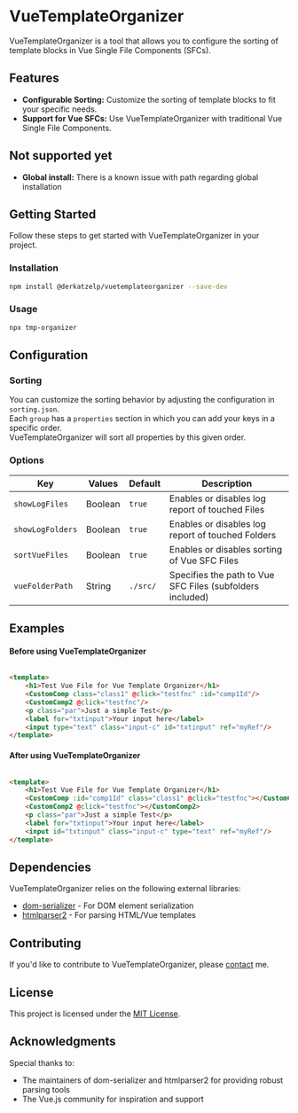 # VueTemplateOrganizer

VueTemplateOrganizer is a tool that allows you to configure the sorting of template blocks in Vue Single File Components (SFCs).

## Features

- **Configurable Sorting:** Customize the sorting of template blocks to fit your specific needs.
- **Support for Vue SFCs:** Use VueTemplateOrganizer with traditional Vue Single File Components.

## Not supported yet

- **Global install:** There is a known issue with path regarding global installation

## Getting Started

Follow these steps to get started with VueTemplateOrganizer in your project.

### Installation

```bash
npm install @derkatzelp/vuetemplateorganizer --save-dev
```

### Usage

```bash
npx tmp-organizer
```

## Configuration

### Sorting

You can customize the sorting behavior by adjusting the configuration in `sorting.json`. <br>
Each `group` has a `properties` section in which you can add your keys in a specific order.<br>
VueTemplateOrganizer will sort all properties by this given order.

### Options

| Key              | Values  | Default  | Description                                               |
|------------------|---------|----------|-----------------------------------------------------------|
| `showLogFiles`   | Boolean | `true`   | Enables or disables log report of touched Files           |
| `showLogFolders` | Boolean | `true`   | Enables or disables log report of touched Folders         |
| `sortVueFiles`   | Boolean | `true`   | Enables or disables sorting of Vue SFC Files              |
| `vueFolderPath`  | String  | `./src/` | Specifies the path to Vue SFC Files (subfolders included) |

## Examples

#### Before using VueTemplateOrganizer

```html

<template>
    <h1>Test Vue File for Vue Template Organizer</h1>
    <CustomComp class="class1" @click="testfnc" :id="comp1Id"/>
    <CustomComp2 @click="testfnc"/>
    <p class="par">Just a simple Test</p>
    <label for="txtinput">Your input here</label>
    <input type="text" class="input-c" id="txtinput" ref="myRef"/>
</template>
```

#### After using VueTemplateOrganizer

```html

<template>
    <h1>Test Vue File for Vue Template Organizer</h1>
    <CustomComp :id="comp1Id" class="class1" @click="testfnc"></CustomComp>
    <CustomComp2 @click="testfnc"></CustomComp2>
    <p class="par">Just a simple Test</p>
    <label for="txtinput">Your input here</label>
    <input id="txtinput" class="input-c" type="text" ref="myRef"/>
</template>
```

## Dependencies

VueTemplateOrganizer relies on the following external libraries:

- [dom-serializer](https://github.com/cheeriojs/dom-serializer) - For DOM element serialization
- [htmlparser2](https://github.com/fb55/htmlparser2) - For parsing HTML/Vue templates

## Contributing

If you'd like to contribute to VueTemplateOrganizer,
please [contact](https://github.com/DerKatzeLP/VueTemplateOrganizer) me.

## License

This project is licensed under the [MIT License](LICENSE).

## Acknowledgments

Special thanks to:
- The maintainers of dom-serializer and htmlparser2 for providing robust parsing tools
- The Vue.js community for inspiration and support
